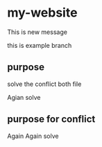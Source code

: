# my-website
This is new message

this is example branch
## purpose 

solve the conflict both file

Agian solve
## purpose for conflict

Again Again solve

